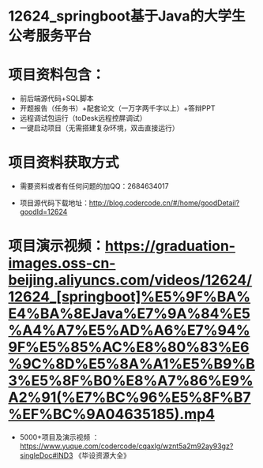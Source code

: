 #   12624_springboot基于Java的大学生公考服务平台

#   项目资料包含：
*    前后端源代码+SQL脚本
*    开题报告（任务书）+配套论文（一万字两千字以上）+答辩PPT
*   远程调试包运行（toDesk远程控屏调试）
*   一键启动项目（无需搭建复杂环境，双击直接运行）


#   项目资料获取方式
*   需要资料或者有任何问题的加QQ：2684634017

*   项目源代码下载地址：http://blog.codercode.cn/#/home/goodDetail?goodId=12624

#  项目演示视频：https://graduation-images.oss-cn-beijing.aliyuncs.com/videos/12624/12624_[springboot]%E5%9F%BA%E4%BA%8EJava%E7%9A%84%E5%A4%A7%E5%AD%A6%E7%94%9F%E5%85%AC%E8%80%83%E6%9C%8D%E5%8A%A1%E5%B9%B3%E5%8F%B0%E8%A7%86%E9%A2%91(%E7%BC%96%E5%8F%B7%EF%BC%9A04635185).mp4

*  5000+项目及演示视频 ：https://www.yuque.com/codercode/cqaxlg/wznt5a2m92ay93gz?singleDoc#lND3 《毕设资源大全》
